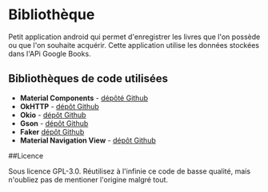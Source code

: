 # Bibliothèque

Petit application android qui permet d'enregistrer les livres que l'on possède ou que l'on souhaite acquérir. Cette application utilise les données stockées dans l'APi Google Books.

## Bibliothèques de code utilisées

* **Material Components** - [dépôté Github](https://github.com/material-components)
* **OkHTTP** - [dépôt Github](https://github.com/square/okhttp)
* **Okio** - [dépôt Github](https://github.com/square/okio)
* **Gson** - [dépôt Github](https://github.com/google/gson)
* **Faker** [dépôt Github](https://github.com/cesarferreira/faker)
* **Material Navigation View** - [dépôt Github](https://github.com/PatilShreyas/MaterialNavigationView-Android)

##Licence

Sous licence GPL-3.0. Réutilisez à l'infinie ce code de basse qualité, mais n'oubliez pas de mentioner l'origine malgré tout.
